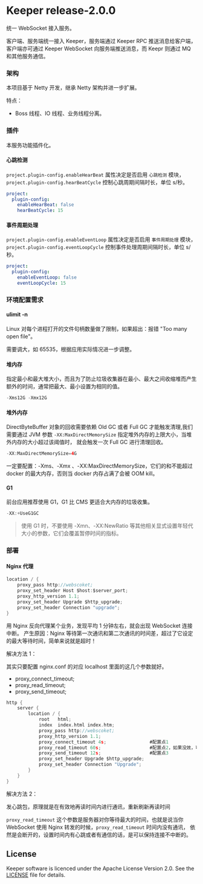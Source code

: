 # Keeper release-2.0.0

统一 WebSocket 接入服务。

客户端、服务端统一接入 Keeper，服务端通过 Keeper RPC 推送消息给客户端，客户端亦可通过 Keeper WebSocket 向服务端推送消息，而 Keepr 则通过 MQ 和其他服务通信。 

### 架构

本项目基于 Netty 开发，继承 Netty 架构并进一步扩展。

特点：

- Boss 线程、IO 线程、业务线程分离。

### 插件

本服务功能插件化。

#### 心跳检测

`project.plugin-config.enableHearBeat` 属性决定是否启用 `心跳检测` 模块，`project.plugin-config.hearBeatCycle` 控制心跳周期间隔时长，单位 s/秒。

```yaml
project:
  plugin-config:
    enableHearBeat: false
    hearBeatCycle: 15
```

#### 事件周期处理

`project.plugin-config.enableEventLoop` 属性决定是否启用 `事件周期处理` 模块，`project.plugin-config.eventLoopCycle` 控制事件处理周期间隔时长，单位 s/秒。

```yaml
project:
  plugin-config:
    enableEventLoop: false
    eventLoopCycle: 15
```

### 环境配置需求

#### ulimit -n

Linux 对每个进程打开的文件句柄数量做了限制，如果超出：报错 "Too many open file"。

需要调大，如 65535，根据应用实际情况进一步调整。

#### 堆内存

指定最小和最大堆大小，而且为了防止垃圾收集器在最小、最大之间收缩堆而产生额外的时间，通常把最大、最小设置为相同的值。

```java
-Xms12G -Xmx12G
```

####  堆外内存

DirectByteBuffer 对象的回收需要依赖 Old GC 或者 Full GC 才能触发清理,我们需要通过 JVM 参数
`-XX:MaxDirectMemorySize` 指定堆外内存的上限大小，当堆外内存的大小超过该阈值时， 就会触发一次 Full GC 进行清理回收。

```java
-XX:MaxDirectMemorySize=4G
```

一定要配置：-Xms、-Xmx 、-XX:MaxDirectMemorySize，它们的和不能超过 docker 的最大内存，否则当 docker 内存占满了会被 OOM kill。

#### G1

前台应用推荐使用 G1，G1 比 CMS 更适合大内存的垃圾收集。

```C
-XX:+UseG1GC
```

> 使用 G1 时，不要使用 -Xmn、-XX:NewRatio 等其他相关显式设置年轻代大小的参数，它们会覆盖暂停时间的指标。

### 部署

#### Nginx 代理

```C
location / {
    proxy_pass http://webscoket;
    proxy_set_header Host $host:$server_port;
    proxy_http_version 1.1;
    proxy_set_header Upgrade $http_upgrade;
    proxy_set_header Connection "upgrade";
}
```

用 Nginx 反向代理某个业务，发现平均 1 分钟左右，就会出现 WebSocket 连接中断。
产生原因：Nginx 等待第一次通讯和第二次通讯的时间差，超过了它设定的最大等待时间，简单来说就是超时！

解决方法 1：

其实只要配置 nginx.conf 的对应 localhost 里面的这几个参数就好。

- proxy_connect_timeout;
- proxy_read_timeout;
- proxy_send_timeout;

```C
http {
    server {
        location / {
            root   html;
            index  index.html index.htm;
            proxy_pass http://webscoket;
            proxy_http_version 1.1;
            proxy_connect_timeout 4s;                #配置点1
            proxy_read_timeout 60s;                  #配置点2，如果没效，可以考虑这个时间配置长一点
            proxy_send_timeout 12s;                  #配置点3
            proxy_set_header Upgrade $http_upgrade; 
            proxy_set_header Connection "Upgrade";  
        }
    }
}
```

解决方法 2：

发心跳包，原理就是在有效地再读时间内进行通讯，重新刷新再读时间

`proxy_read_timeout` 这个参数是服务器对你等待最大的时间，也就是说当你 WebSocket 使用 Nginx 转发的时候，`proxy_read_timeout` 时间内没有通讯，
依然是会断开的，设置时间内有心跳或者有通信的话，是可以保持连接不中断的。


## License

Keeper software is licenced under the Apache License Version 2.0. See the [LICENSE](https://github.com/lazecoding/Keeper/blob/main/LICENSE) file for details.